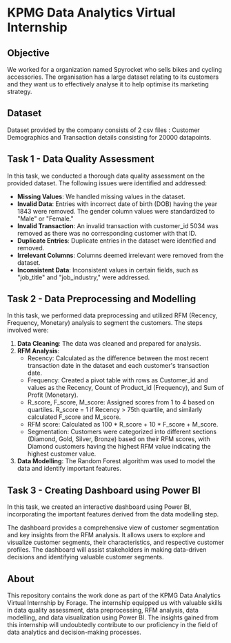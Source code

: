 # KPMG Data Analytics Virtual Internship

## Objective
We worked for a organization named Spyrocket who sells bikes and cycling accessories. The organisation has a large dataset relating to its customers and they want us to effectively analyse it to help optimise its marketing strategy.

## Dataset
Dataset provided by the company consists of 2 csv files : Customer Demographics and Transaction details consisting for 20000 datapoints.

## Task 1 - Data Quality Assessment

In this task, we conducted a thorough data quality assessment on the provided dataset. The following issues were identified and addressed:

- **Missing Values**: We handled missing values in the dataset.
- **Invalid Data**: Entries with incorrect date of birth (DOB) having the year 1843 were removed. The gender column values were standardized to "Male" or "Female."
- **Invalid Transaction**: An invalid transaction with customer_id 5034 was removed as there was no corresponding customer with that ID.
- **Duplicate Entries**: Duplicate entries in the dataset were identified and removed.
- **Irrelevant Columns**: Columns deemed irrelevant were removed from the dataset.
- **Inconsistent Data**: Inconsistent values in certain fields, such as "job_title" and "job_industry," were addressed.

## Task 2 - Data Preprocessing and Modelling

In this task, we performed data preprocessing and utilized RFM (Recency, Frequency, Monetary) analysis to segment the customers. The steps involved were:

1. **Data Cleaning**: The data was cleaned and prepared for analysis.
2. **RFM Analysis**:
   - Recency: Calculated as the difference between the most recent transaction date in the dataset and each customer's transaction date.
   - Frequency: Created a pivot table with rows as Customer_id and values as the Recency, Count of Product_id (Frequency), and Sum of Profit (Monetary).
   - R_score, F_score, M_score: Assigned scores from 1 to 4 based on quartiles. R_score = 1 if Recency > 75th quartile, and similarly calculated F_score and M_score.
   - RFM score: Calculated as 100 * R_score + 10 * F_score + M_score.
   - Segmentation: Customers were categorized into different sections (Diamond, Gold, Silver, Bronze) based on their RFM scores, with Diamond customers having the highest RFM value indicating the highest customer value.
3. **Data Modelling**: The Random Forest algorithm was used to model the data and identify important features.

## Task 3 - Creating Dashboard using Power BI

In this task, we created an interactive dashboard using Power BI, incorporating the important features derived from the data modelling step.

The dashboard provides a comprehensive view of customer segmentation and key insights from the RFM analysis. It allows users to explore and visualize customer segments, their characteristics, and respective customer profiles. The dashboard will assist stakeholders in making data-driven decisions and identifying valuable customer segments.

## About

This repository contains the work done as part of the KPMG Data Analytics Virtual Internship by Forage. The internship equipped us with valuable skills in data quality assessment, data preprocessing, RFM analysis, data modelling, and data visualization using Power BI. The insights gained from this internship will undoubtedly contribute to our proficiency in the field of data analytics and decision-making processes.


